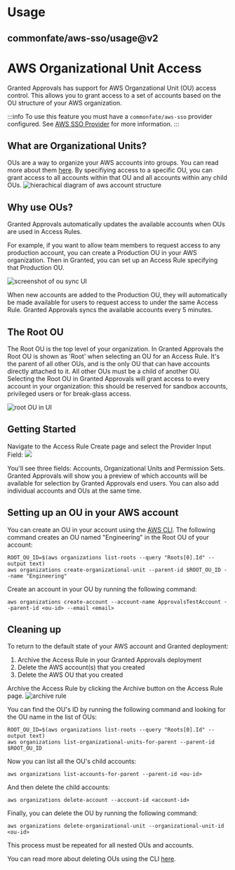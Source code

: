 # Usage
## commonfate/aws-sso/usage@v2

# AWS Organizational Unit Access

Granted Approvals has support for AWS Organzational Unit (OU) access control. This allows you to grant access to a set of accounts based on the OU structure of your AWS organization.

:::info
To use this feature you must have a `commonfate/aws-sso` provider configured. See [AWS SSO Provider](/common-fate/providers/aws-sso/aws-sso) for more information.
:::

## What are Organizational Units?

OUs are a way to organize your AWS accounts into groups. You can read more about them [here](https://docs.aws.amazon.com/organizations/latest/userguide/orgs_manage_ous.html). By specifiying access to a specific OU, you can grant access to all accounts within that OU and all accounts within any child OUs.
![hierachical diagram of aws account structure](/img/org-units/structure.png)

## Why use OUs?

Granted Approvals automatically updates the available accounts when OUs are used in Access Rules.

For example, if you want to allow team members to request access to any production account, you can create a Production OU in your AWS organization. Then in Granted, you can set up an Access Rule specifying that Production OU.

![screenshot of ou sync UI](/img/org-units/ou_sync.png)

When new accounts are added to the Production OU, they will automatically be made available for users to request access to under the same Access Rule. Granted Approvals syncs the available accounts every 5 minutes.

## The Root OU

The Root OU is the top level of your organization. In Granted Approvals the Root OU is shown as 'Root' when selecting an OU for an Access Rule. It's the parent of all other OUs, and is the only OU that can have accounts directly attached to it. All other OUs must be a child of another OU. Selecting the Root OU in Granted Approvals will grant access to every account in your organization: this should be reserved for sandbox accounts, privileged users or for break-glass access.

![root OU in UI](/img/org-units/root_ou.png)

## Getting Started

Navigate to the Access Rule Create page and select the Provider Input Field:
![](/img/org-units/1.png)

You'll see three fields: Accounts, Organizational Units and Permission Sets. Granted Approvals will show you a preview of which accounts will be available for selection by Granted Approvals end users. You can also add individual accounts and OUs at the same time.

## Setting up an OU in your AWS account

You can create an OU in your account using the [AWS CLI](https://docs.aws.amazon.com/cli/latest/reference/organizations/create-organizational-unit.html). The following command creates an OU named "Engineering" in the Root OU of your account:

```
ROOT_OU_ID=$(aws organizations list-roots --query "Roots[0].Id" --output text)
aws organizations create-organizational-unit --parent-id $ROOT_OU_ID --name "Engineering"
```

Create an account in your OU by running the following command:

```
aws organizations create-account --account-name ApprovalsTestAccount --parent-id <ou-id> --email <email>
```

## Cleaning up

To return to the default state of your AWS account and Granted deployment:
1. Archive the Access Rule in your Granted Approvals deployment
1. Delete the AWS account(s) that you created
1. Delete the AWS OU that you created


Archive the Access Rule by clicking the Archive button on the Access Rule page.
![archive rule](/img/org-units/archive_rule.png)


You can find the OU's ID by running the following command and looking for the OU name in the list of OUs:

```
ROOT_OU_ID=$(aws organizations list-roots --query "Roots[0].Id" --output text)
aws organizations list-organizational-units-for-parent --parent-id $ROOT_OU_ID
```

Now you can list all the OU's child accounts:
```
aws organizations list-accounts-for-parent --parent-id <ou-id>
```

And then delete the child accounts:

```
aws organizations delete-account --account-id <account-id>
```

Finally, you can delete the OU by running the following command:


```
aws organizations delete-organizational-unit --organizational-unit-id <ou-id>
```

This process must be repeated for all nested OUs and accounts.

You can read more about deleting OUs using the CLI [here](https://docs.aws.amazon.com/cli/latest/reference/organizations/delete-organizational-unit.html).

